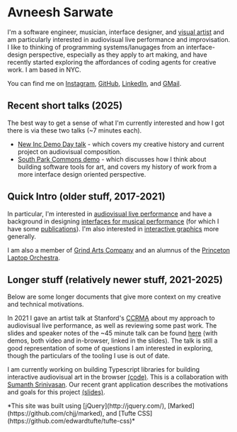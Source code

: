 <b>Avneesh Sarwate</b>
===============

I'm a software engineer, musician, interface designer, and [visual artist](/art#) and am particularly interested in audiovisual live performance and improvisation. I like to thinking of programming systems/lanugages from an interface-design perspective, especially as they apply to art making, and have recently started exploring the affordances of coding agents for creative work. I am based in NYC.

You can find me on [Instagram](https://www.instagram.com/avneeshsarwate/), [GitHub](https://github.com/AvneeshSarwate), [LinkedIn](https://www.linkedin.com/in/avneesh-sarwate-16172662), and [GMail](mailto:avneeshsarwate@gmail.com). 

## **Recent short talks** (2025)
The best way to get a sense of what I'm currently interested and how I got there is via these two talks (~7 minutes each).
 - [New Inc Demo Day talk](https://www.youtube.com/live/SERpjuB9hBM?si=Xe7n3UT0Ax21BlT_&t=15458) - which covers my creative history and current project on audiovisual composition.
 - [South Park Commons demo](https://youtu.be/XPd1fQA0PjU) - which discusses how I think about building software tools for art, and covers my history of work from a more interface design oriented perspective.

## **Quick Intro** (older stuff, 2017-2021)
In particular, I'm interested in [audiovisual live performance](/audiovisualperformance#)  and have a background in designing [interfaces for musical performance](/electronicimprovisation#) (for which I have some [publications](/publications#)). I'm also interested in [interactive graphics](/interactivevisuals#) more generally. 

I am also a member of [Grind Arts Company](http://www.grindarts.com/) and an alumnus of the [Princeton Laptop Orchestra](http://plork.princeton.edu/index.php).

<!-- And to round out this intro, my [resume](/static/papers/Sarwate_Resume.pdf). -->

## **Longer stuff** (relatively newer stuff, 2021-2025)
Below are some longer documents that give more context on my creative and technical motivations.

In 2021 I gave an artist talk at Stanford's [CCRMA](https://ccrma.stanford.edu/) about my approach to audiovisual live performance, as well as reviewing some past work. The slides and speaker notes of the ~45 minute talk can be found [here](https://docs.google.com/presentation/d/1D7NDcneOhzQLNmKaKb-PcEIQdSOv9JuZU8DrUk4IPuY/edit?usp=sharing) (with demos, both video and in-browser, linked in the slides). The talk is still a good representation of some of questions I am interested in exploring, though the particulars of the tooling I use is out of date. 

I am currently working on building Typescript libraries for building interactive audiovisual art in the browser [(code)](https://github.com/AvneeshSarwate/browser_drawn_projections). This is a collaboration with [Sumanth Srinivasan](https://www.acrosspolyethylene.com). Our recent grant application describes the motivations and goals for this project [(slides)](https://docs.google.com/presentation/d/1SzhiWNNl4-cxMOKpqOuUeGhP_3eecu0_Rg3aw3Hg2Kg/edit?usp=sharing). 

<footer>*This site was built using  [jQuery](http://jquery.com/), [Marked](https://github.com/chjj/marked), and [Tufte CSS](https://github.com/edwardtufte/tufte-css)*</footer>